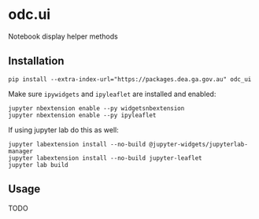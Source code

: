 odc.ui
======

Notebook display helper methods

Installation
------------

```
pip install --extra-index-url="https://packages.dea.ga.gov.au" odc_ui
```

Make sure `ipywidgets` and `ipyleaflet` are installed and enabled:

```
jupyter nbextension enable --py widgetsnbextension
jupyter nbextension enable --py ipyleaflet
```

If using jupyter lab do this as well:

```
jupyter labextension install --no-build @jupyter-widgets/jupyterlab-manager
jupyter labextension install --no-build jupyter-leaflet
jupyter lab build
```

Usage
-----

TODO
